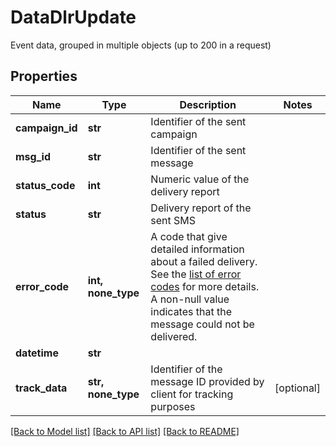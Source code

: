 # DataDlrUpdate

Event data, grouped in multiple objects (up to 200 in a request)

## Properties
Name | Type | Description | Notes
------------ | ------------- | ------------- | -------------
**campaign_id** | **str** | Identifier of the sent campaign | 
**msg_id** | **str** | Identifier of the sent message | 
**status_code** | **int** | Numeric value of the delivery report | 
**status** | **str** | Delivery report of the sent SMS | 
**error_code** | **int, none_type** | A code that give detailed information about a failed delivery. See the [list of error codes](#error-codes) for more details. A non-null value indicates that the message could not be delivered. | 
**datetime** | **str** |  | 
**track_data** | **str, none_type** | Identifier of the message ID provided by client for tracking purposes | [optional] 


[[Back to Model list]](../../README.md#models) [[Back to API list]](../../README.md#available-methods) [[Back to README]](../../README.md)



